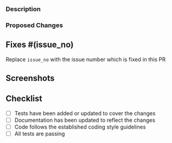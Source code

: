 ### Description
<!-- Provide a brief description of the changes in this pull request -->

### Proposed Changes
<!-- List the proposed changes introduced by this pull request -->

## Fixes #(issue_no)

Replace `issue_no` with the issue number which is fixed in this PR

## Screenshots

<!-- If applicable, add screenshots or images demonstrating the changes made -->

## Checklist

<!-- Mark the completed tasks with [x] -->
- [ ] Tests have been added or updated to cover the changes
- [ ] Documentation has been updated to reflect the changes
- [ ] Code follows the established coding style guidelines
- [ ] All tests are passing